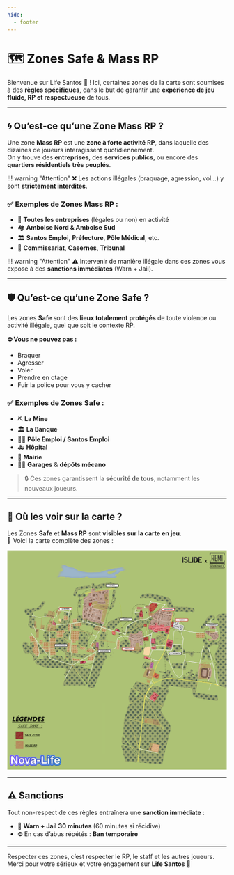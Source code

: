 ```yaml
---
hide:
  - footer
---
```


# 🗺️ Zones Safe & Mass RP

Bienvenue sur Life Santos 🌴 ! Ici, certaines zones de la carte sont soumises à des **règles spécifiques**, dans le but de garantir une **expérience de jeu fluide, RP et respectueuse** de tous.

---

## 🌀 Qu’est-ce qu’une Zone **Mass RP** ?

Une zone **Mass RP** est une **zone à forte activité RP**, dans laquelle des dizaines de joueurs interagissent quotidiennement.  
On y trouve des **entreprises**, des **services publics**, ou encore des **quartiers résidentiels très peuplés**.

!!! warning "Attention"
    ❌ Les actions illégales (braquage, agression, vol…) y sont **strictement interdites**.

### ✅ Exemples de Zones Mass RP :

- 🏬 **Toutes les entreprises** (légales ou non) en activité
- 🏘️ **Amboise Nord & Amboise Sud**
- 🏛️ **Santos Emploi**, **Préfecture**, **Pôle Médical**, etc.
- 🚓 **Commissariat**, **Casernes**, **Tribunal**

!!! warning "Attention"
    ⚠️ Intervenir de manière illégale dans ces zones vous expose à des **sanctions immédiates** (Warn + Jail).

---

## 🛡️ Qu’est-ce qu’une Zone **Safe** ?

Les zones **Safe** sont des **lieux totalement protégés** de toute violence ou activité illégale, quel que soit le contexte RP.

**⛔ Vous ne pouvez pas :**  

- Braquer  
- Agresser  
- Voler  
- Prendre en otage  
- Fuir la police pour vous y cacher

### ✅ Exemples de Zones Safe :

- ⛏️ **La Mine**
- 🏛️ **La Banque**
- 🧑‍💼 **Pôle Emploi / Santos Emploi**
- 🚑 **Hôpital**
- 🏫 **Mairie**
- 👨‍🔧 **Garages** & **dépôts mécano**

> 🔒 Ces zones garantissent la **sécurité de tous**, notamment les nouveaux joueurs.

---

## 🧭 Où les voir sur la carte ?

Les Zones **Safe** et **Mass RP** sont **visibles sur la carte en jeu**.  
📍 Voici la carte complète des zones :  

![Map Zones Safe](../images/map-zone-safe-mass-rp.png)

---

## ⚠️ Sanctions

Tout non-respect de ces règles entraînera une **sanction immédiate** :

- 🚫 **Warn + Jail 30 minutes** (60 minutes si récidive)
- ⛔ En cas d’abus répétés : **Ban temporaire**

---

Respecter ces zones, c’est respecter le RP, le staff et les autres joueurs.  
Merci pour votre sérieux et votre engagement sur **Life Santos** 💛
